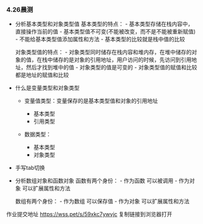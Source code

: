 ### 4.26晨测
- 分析基本类型和对象类型值
    基本类型的特点：
        - 基本类型存储在栈内容中，直接操作当前的值
        - 基本类型值不可变(不能被改变，而不是不能被重新赋值)
        - 不能给基本类型值添加属性和方法
        - 基本类型的比较就是栈中值的比较

    对象类型值的特点：
        - 对象类型同时储存在栈内容和堆内存，在堆中储存的对象的值，在栈中储存的是对象的引用地址，用户访问的时候，先访问到引用地址，然后才找到堆中的值
        - 对象类型的值是可变的
        - 对象类型值的赋值和比较都是地址的赋值和比较

- 什么是变量类型和对象类型
    - 变量值类型：变量保存的是基本类型值和对象的引用地址
        - 基本类型
        - 引用类型

    - 数据类型：
        - 基本类型
        - 对象类型

- 手写tab切换

- 分析数组对象和函数对象
    函数有两个身份：
        - 作为函数 可以被调用
        - 作为对象 可以扩展属性和方法

    数组有两个身份：
        - 作为数组 可以保存值
        - 作为对象 可以扩展属性和方法

作业提交地址
    https://wss.pet/s/59xkc7ywvjc 复制链接到浏览器打开